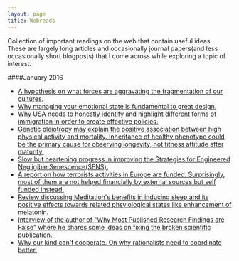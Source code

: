 ```yaml
---
layout: page
title: Webreads
---
```



Collection of important readings on the web that contain useful ideas. These are largely long articles and occasionally journal papers(and less occasionally short blogposts) that I come across while exploring a topic of interest. 

####January 2016

* [A hypothesis on what forces are aggravating the fragmentation of our cultures.](http://paulgraham.com/re.html)
* [Why managing your emotional state is fundamental to great design.](http://deep.design/design-like-an-astronaut/)
* [Why USA needs to honestly identify and highlight different forms of immigration in order to create effective policies.](http://www.theatlantic.com/politics/archive/2015/12/refugees/419976/)
* [Genetic pleiotropy may explain the positive association between high physical activity and mortality. Inheritance of healthy phenotype could be the primary cause for observing longevity, not fitness attitude after maturity.](http://www.nature.com/articles/srep18259)
* [Slow but heartening progress in improving the Strategies for Engineered Negligible Senescence(SENS).](https://www.fightaging.org/archives/2015/12/a-look-back-at-2015-in-longevity-science.php)
* [A report on how terrorists activities in Europe are funded. Surprisingly, most of them are not helped financially by external sources but self funded instead.](http://www.ffi.no/no/Rapporter/14-02234.pdf)
* [Review discussing Meditation's benefits in inducing sleep and its positive effects towards related phsyiological states like enhancement of melatonin.](https://www.ncbi.nlm.nih.gov/pmc/articles/PMC3328970/) 
* [Interview of the author of "Why Most Published Research Findings are False" where he shares some ideas on fixing the broken scientific publication.](http://www.vox.com/2015/2/16/8034143/john-ioannidis-interview)
* [Why our kind can't cooperate. On why rationalists need to coordinate better.](http://lesswrong.com/lw/3h/why_our_kind_cant_cooperate/)